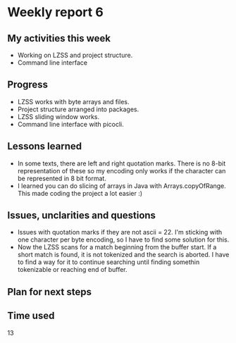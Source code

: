 # Weekly report 6

## My activities this week
- Working on LZSS and project structure. 
- Command line interface
## Progress
- LZSS works with byte arrays and files.
- Project structure arranged into packages.
- LZSS sliding window works.
- Command line interface with picocli.

## Lessons learned
- In some texts, there are left and right quotation marks. There is no 8-bit representation of these so my encoding only works if the character can be represented in 8 bit format.
- I learned you can do slicing of arrays in Java with Arrays.copyOfRange. This made coding the project a lot easier :)

## Issues, unclarities and questions
- Issues with quotation marks if they are not ascii = 22. I'm sticking with one character per byte encoding, so I have to find some solution for this.
- Now the LZSS scans for a match beginning from the buffer start. If a short match is found, it is not tokenized and the search is aborted. I have to find a way for it to continue searching until finding somethin tokenizable or reaching end of buffer.

## Plan for next steps

## Time used
13